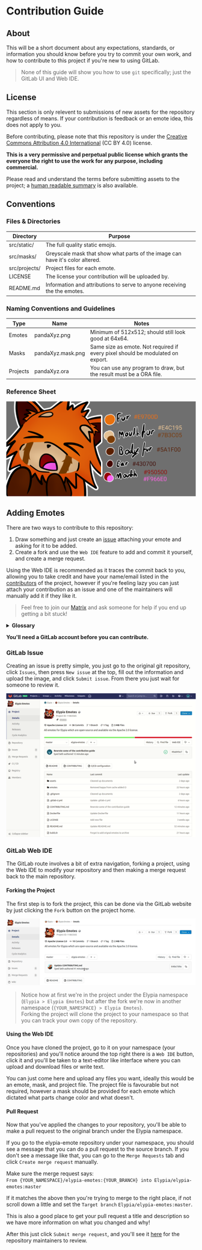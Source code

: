 # Contribution Guide
## About
This will be a short document about any expectations, standards, or
information you should know before you try to commit your own work, and
how to contribute to this project if you're new to using GitLab.
> None of this guide will show you how to use `git` specifically; just
> the GitLab UI and Web IDE.

## License
This section is only relevent to submissions of new assets for the repository
regardless of means. If your contribution is feedback or an emote idea, 
this does not apply to you.

Before contributing, please note that this repository is under the 
[Creative Commons Attribution 4.0 International] (CC BY 4.0) license.

**This is a very permissive and perpetual public license which grants the everyone
the right to use the work for any purpose, including commercial.**

Please read and understand the terms before submitting assets to
the project; a [human readable summary] is also available.

## Conventions
### Files & Directories
| Directory     | Purpose                                                                       |
|---------------|-------------------------------------------------------------------------------|
| src/static/   | The full quality static emojis.                                               |
| src/masks/    | Greyscale mask that show what parts of the image can have it's color altered. |
| src/projects/ | Project files for each emote.                                                 |
| LICENSE       | The license your contribution will be uploaded by.                            |
| README.md     | Information and attributions to serve to anyone receiving the the emotes.     |

### Naming Conventions and Guidelines
| Type       | Name              | Notes                                                                          |
|------------|-------------------|--------------------------------------------------------------------------------|
| Emotes     | pandaXyz.png      | Minimum of 512x512; should still look good at 64x64.                           |
| Masks      | pandaXyz.mask.png | Same size as emote. Not required if every pixel should be modulated on export. |
| Projects   | pandaXyz.ora      | You can use any program to draw, but the result must be a ORA file.            |

### Reference Sheet
![reference]

## Adding Emotes
There are two ways to contribute to this repository:  
1. Draw something and just create an [issue] attaching your emote and
asking for it to be added.
2. Create a fork and use the `Web IDE` feature to add and commit it
yourself, and create a merge request. 

Using the Web IDE is recommended as it traces the commit back to you,
allowing you to take credit and have your name/email listed in the
[contributors] of the project, however if you're feeling  lazy you can
just attach your contribution as an issue and one of the maintainers
will manually add it if they like it. 
> Feel free to join our [Matrix] and ask someone for help if you end
up getting a bit stuck!

<details>
    <summary><strong>Glossary</strong></summary>

Some terms used in this guide may not be friendly or obvious to people haven't used git before so here is a short key.

| Word         | Definition                                                                                                                                                                                                                           | Synonyms      |
|--------------|--------------------------------------------------------------------------------------------------------------------------------------------------------------------------------------------------------------------------------------|---------------|
| git          | Git is a version control system optimized for managing changes in files.                                                                                                                                                             |               |
| clone        | Downloading a copy of a project to either your own namespace or file system.                                                                                                                                                         |               |
| fork         | Cloning a project to your own namespace in order to make changes.                                                                                                                                                                    |               |
| branch       | A single version of the repository.                                                                                                                                                                                                  | version       |
| master       | The main version of the project, this is usually a stable and up-to-date branch which can include changes that haven't been released yet, others are _usually_ intended for development such as fixing an issue or adding a feature. |               |
| merge        | Pulling changes made from one branch into another branch.                                                                                                                                                                            |               |
| pull request | Requesting changes from your fork to be merged to a branch you don't have permission to merge to directly.                                                                                                                           | merge request |

</details>

**You'll need a GitLab account before you can contribute.**

### GitLab Issue
Creating an issue is pretty simple, you just go to the original git
repository, click `Issues`, then press `New issue` at the top, fill out
the information and upload the image, and click `Submit issue`. From
there you just wait for someone to review it.

![Creating an Issue]

### GitLab Web IDE
The GitLab route involves a bit of extra navigation, forking a project,
using the Web IDE to modify your repository and then making a merge
request back to the main repository.

#### Forking the Project
The first step is to fork the project, this can be done via the GitLab 
website by just clicking the `Fork` button on the project home.

![Forking the Project]
> Notice how at first we're in the project under the Elypia namespace
(`Elypia > Elypia Emotes`) but after the fork we're now in another
namespace (`{YOUR_NAMESPACE} > Elypia Emotes`).  
Forking the project will clone the project to your namespace so that
you can track your own copy of the repository.

#### Using the Web IDE
Once you have cloned the project, go to it on your namespace
(your repositories) and you'll notice around the top right there is a
`Web IDE` button, click it and you'll be taken to a text-editor like
interface where you can upload and download files or write text.

You can just come here and upload any files you want, ideally this
would be an emote, mask, and project file. The project file is
favourable but not required, however a mask should be provided for each
emote which dictated what parts change color and what doesn't.

#### Pull Request
Now that you've applied the changes to _your_ repository, you'll be
able to make a pull request to the original branch under the Elypia
namespace.

If you go to the elypia-emote repository under your namespace, you
should see a message that you can do a pull request to the source
branch. If you don't see a message like that, you can go to the
`Merge Requests` tab and click `Create merge request` manually.

Make sure the merge request says:  
`From {YOUR_NAMESPACE}/elypia-emotes:{YOUR_BRANCH} into Elypia/elypia-emotes:master`

If it matches the above then you're trying to merge to the right place,
if not scroll down a little and set the 
`Target branch` `Elypia/elypia-emotes:master`.

This is also a good place to get your pull request a title and
description so we have more information on what you changed and why!

After this just click `Submit merge request`, and you'll see it [here]
for the repository maintainers to review.

[Creative Commons Attribution 4.0 International]: https://creativecommons.org/licenses/by/4.0/legalcode "CC-BY License"
[human readable summary]: https://creativecommons.org/licenses/by/4.0/ "Human Readable Summary of CC-BY"
[issue]: https://gitlab.com/Elypia/elypia-emotes/issues "Elypia Emotes Issue Board"
[contributors]: https://gitlab.com/Elypia/elypia-emotes/graphs/master "Contributors Graph"
[Matrix]: https://matrix.to/#/!bVaYOBVQxZkGOMpzkc:matrix.org "Elypia on Matrix"
[here]: https://gitlab.com/Elypia/elypia-emotes/merge_requests "Elypia Emotes Merge Requests"

[reference]: ./assets/reference.png "Reference and Colors for an Emote"
[Creating an Issue]: ./assets/issue.gif "Creating an Issue"
[Forking the Project]: ./assets/fork_project.gif "Forking the Project"

